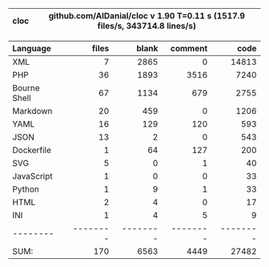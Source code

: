 
cloc|github.com/AlDanial/cloc v 1.90  T=0.11 s (1517.9 files/s, 343714.8 lines/s)
--- | ---

Language|files|blank|comment|code
:-------|-------:|-------:|-------:|-------:
XML|7|2865|0|14813
PHP|36|1893|3516|7240
Bourne Shell|67|1134|679|2755
Markdown|20|459|0|1206
YAML|16|129|120|593
JSON|13|2|0|543
Dockerfile|1|64|127|200
SVG|5|0|1|40
JavaScript|1|0|0|33
Python|1|9|1|33
HTML|2|4|0|17
INI|1|4|5|9
--------|--------|--------|--------|--------
SUM:|170|6563|4449|27482
